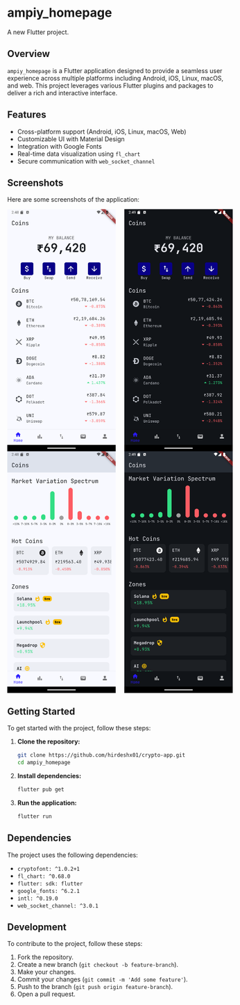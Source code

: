 # ampiy_homepage

A new Flutter project.

## Overview

`ampiy_homepage` is a Flutter application designed to provide a seamless user experience across multiple platforms including Android, iOS, Linux, macOS, and web. This project leverages various Flutter plugins and packages to deliver a rich and interactive interface.

## Features

- Cross-platform support (Android, iOS, Linux, macOS, Web)
- Customizable UI with Material Design
- Integration with Google Fonts
- Real-time data visualization using `fl_chart`
- Secure communication with `web_socket_channel`

## Screenshots

Here are some screenshots of the application:

<div style="display: flex; gap: 20px;">
    <img src="assets/screenshots/home_light.png" alt="Signup Screen Light" width="250">
    <img src="assets/screenshots/home_dark.png" alt="Signup Screen Dark" width="250">
</div>

<div style="display: flex; gap: 20px;">
    <img src="assets/screenshots/home2_light.png" alt="Login Screen Light" width="250">
    <img src="assets/screenshots/home2_dark.png" alt="Login Screen Dark" width="250">
</div>

## Getting Started

To get started with the project, follow these steps:

1. **Clone the repository:**
    ```sh
    git clone https://github.com/hirdeshx01/crypto-app.git
    cd ampiy_homepage
    ```

2. **Install dependencies:**
    ```sh
    flutter pub get
    ```

3. **Run the application:**
    ```sh
    flutter run
    ```
    
## Dependencies

The project uses the following dependencies:

- `cryptofont: ^1.0.2+1`
- `fl_chart: ^0.68.0`
- `flutter: sdk: flutter`
- `google_fonts: ^6.2.1`
- `intl: ^0.19.0`
- `web_socket_channel: ^3.0.1`

## Development

To contribute to the project, follow these steps:

1. Fork the repository.
2. Create a new branch (`git checkout -b feature-branch`).
3. Make your changes.
4. Commit your changes (`git commit -m 'Add some feature'`).
5. Push to the branch (`git push origin feature-branch`).
6. Open a pull request.

